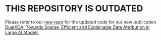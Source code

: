 # THIS REPOSITORY IS OUTDATED

Please refer to our [new repo](https://github.com/gumityolcu/DualXDA) for the updated code for our new publication [DualXDA: Towards Sparse, Efficient and Explainable Data Attribution in Large AI Models](https://arxiv.org/abs/2402.12118)

